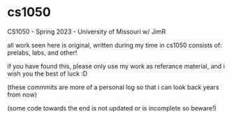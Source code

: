 # cs1050
CS1050 - Spring 2023 - University of Missouri w/ JimR

all work seen here is original, written during my time in cs1050
consists of: prelabs, labs, and other!

if you have found this, please only use my work as referance material, and i wish you the best of luck :D

(these commmits are more of a personal log so that i can look back years from now)

(some code towards the end is not updated or is incomplete so beware!)
